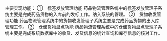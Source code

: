 主要实现功能：
①　标签发放管理功能
药品物流管理系统中的标签发放管理子系统主要是完成药品货物的入库前的发标工作。纳入系统的管理。
②　货物收发管理功能
药品物流管理系统中的货物收发管理子系统主要是完成药品货物的出入库管理工作。
③　仓储货物盘点功能
药品物流管理系统中的仓储货物盘点管理子系统主要是完成系统数据库中的收货、发货信息的统计查询和库存信息的核对工作。
